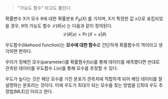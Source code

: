 > "가능도 함수" 라고도 불린다.

확률변수 X가 모수  θ에 대한 확률분포 $\displaystyle P_{\theta }(X)$ 를 가지며,  X가 특정한 값  x으로 표집되었을 경우,  θ의 가능도 함수 $\displaystyle {\mathcal {L}}(\theta |x)$ 는 다음과 같이 정의된다. 
$${\displaystyle {\mathcal {L}}(\theta |x)=\Pr(X=x|\theta )}$$

우도함수(likehood function)는 **모수에 대한 함수**로 간단하게 확률함수의 역이라고 생각하면 편하다. 

우리가 정해진 모수(parameter)를 확률함수$f(x)$를 통해 데이터를 예측했다면 
반대로 관측된 데이터를 우도함수 $L(x)$를 통해 모수를 추정할 수 있다. 

우도가 높다는 것은 해당 모수를 가진 분포가 관측치에 적합하게 되어 해당 데이터를 잘 설명하는 분포라는 것이다. 이에 우도가 최대가 되는 모수를 찾는 방법을 [[최대 우도 추정법(MLE)]] 이라고 한다. 